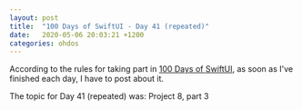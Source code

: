 ```yaml
---
layout: post
title:  "100 Days of SwiftUI - Day 41 (repeated)"
date:   2020-05-06 20:03:21 +1200
categories: ohdos
---
```

According to the rules for taking part in [100 Days of SwiftUI](https://www.hackingwithswift.com/100/swiftui), as soon as I've finished each day, I have to post about it.

The topic for Day 41 (repeated) was: Project 8, part 3
